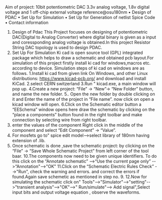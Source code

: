 Aim of project: 10bit potentiometric DAC 3.3v analog voltage, 1.8v digital voltage and 1 off-chip external voltage reference@osu180nm
•	Design of PDAC
•	Set Up for Simulation
•	Set Up for Generation of netlist Spice Code
•	Contact information
1. Design of Pdac
This Project focuses on designing of potentiometric DAC(Digital to Analog Converter) where digital binary is given as a input and coressponding analog voltage is obtained.In this project Resistor String DAC topology is used to design PDAC.
2. Set Up For Simulation
Ki cad is open source tool (GPL) integrated package which helps to draw a schematic and obtained pcb layout.For simulation of this project firstly install ki cad for windows,macros etc. according to device.
Simulation steps of ki cad on windows are as follows.
1.Install ki cad from given link  On Windows, and other Linux distributions: https://www.kicad-pcb.org/ and download and install KiCad.
2.select CERN switzerland 
3.Run " kicad.exe, a main window will pop up.
4.Create a new project: “File” -> “New”->  “New Folder” button, and name the new folder.
5.. Open the new folder by double clicking on it and Enter the name of the project in “File name”.  now click on open a kicad window will open.
6.Click on the Schematic editor button a  “EESchema” window opens here draw the schematic by  clicking on the “place a components” button found in the right toolbar and make connection by selecting wire from right toolbar.
7. enter the values of the component Right click in the middle of the component and select “Edit Component” -> “Value”.
8. For mosfets go to" spice edit model-->select library of 180nm having extension of .lib.
9. Once schematic is done ,save the schematic project: by clicking on the “File” -> “Save Whole Schematic Project" from left corner of the tool baar.
10.The components now need to be given unique identifiers. To do this click on the
“Annotate schematic” -->“Use the current page only” -->“Annotation"-->"OK"
11.Click on the “Schematic Electric Rules Check” -->"Run",  check the warning and errors. and correct the errors if found.Again save schemetic as mentioned in step no. 9.
12.Now for simulating the schematic click on" Tools"-->"Simulator"-->"setting"-->"transient analysis"-->"OK"-->" Run/simulate"--> Add signal",Select input bits and output voltage equation , observe the waveforms.
